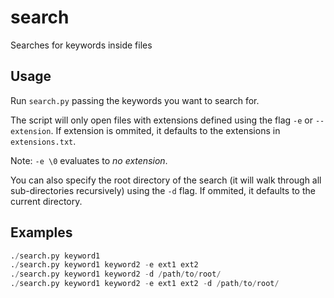 search
======
Searches for keywords inside files

Usage
-----
Run `search.py` passing the keywords you want to search for.

The script will only open files with extensions defined using the flag `-e` or `--extension`. If extension is ommited, it defaults to the extensions in `extensions.txt`.

Note: `-e \0` evaluates to _no extension_.

You can also specify the root directory of the search (it will walk through all sub-directories recursively) using the `-d` flag. If ommited, it defaults to the current directory.

Examples
--------
```python
./search.py keyword1
./search.py keyword1 keyword2 -e ext1 ext2
./search.py keyword1 keyword2 -d /path/to/root/
./search.py keyword1 keyword2 -e ext1 ext2 -d /path/to/root/
```